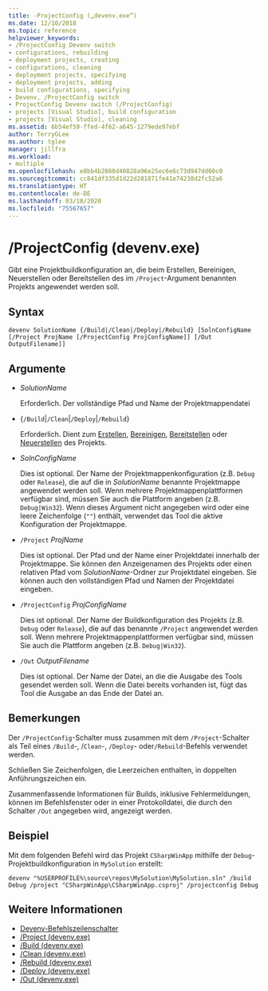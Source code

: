 ```yaml
---
title: -ProjectConfig („devenv.exe“)
ms.date: 12/10/2018
ms.topic: reference
helpviewer_keywords:
- /ProjectConfig Devenv switch
- configurations, rebuilding
- deployment projects, creating
- configurations, cleaning
- deployment projects, specifying
- deployment projects, adding
- build configurations, specifying
- Devenv, /ProjectConfig switch
- ProjectConfig Devenv switch (/ProjectConfig)
- projects [Visual Studio], build configuration
- projects [Visual Studio], cleaning
ms.assetid: 6b54ef59-ffed-4f62-a645-1279ede97ebf
author: TerryGLee
ms.author: tglee
manager: jillfra
ms.workload:
- multiple
ms.openlocfilehash: e8bb4b2860d40828a96e25ec6e6c73d947dd60c0
ms.sourcegitcommit: cc841df335d1d22d281871fe41e74238d2fc52a6
ms.translationtype: HT
ms.contentlocale: de-DE
ms.lasthandoff: 03/18/2020
ms.locfileid: "75567657"
---
```

# <a name="projectconfig-devenvexe"></a>/ProjectConfig (devenv.exe)

Gibt eine Projektbuildkonfiguration an, die beim Erstellen, Bereinigen, Neuerstellen oder Bereitstellen des im `/Project`-Argument benannten Projekts angewendet werden soll.

## <a name="syntax"></a>Syntax

```shell
devenv SolutionName {/Build|/Clean|/Deploy|/Rebuild} [SolnConfigName [/Project ProjName [/ProjectConfig ProjConfigName]] [/Out OutputFilename]]
```

## <a name="arguments"></a>Argumente

- *SolutionName*

  Erforderlich. Der vollständige Pfad und Name der Projektmappendatei

- {`/Build`|`/Clean`|`/Deploy`|`/Rebuild`}

  Erforderlich. Dient zum [Erstellen](build-devenv-exe.md), [Bereinigen](clean-devenv-exe.md), [Bereitstellen](deploy-devenv-exe.md) oder [Neuerstellen](rebuild-devenv-exe.md) des Projekts.

- *SolnConfigName*

  Dies ist optional. Der Name der Projektmappenkonfiguration (z.B. `Debug` oder `Release`), die auf die in *SolutionName* benannte Projektmappe angewendet werden soll. Wenn mehrere Projektmappenplattformen verfügbar sind, müssen Sie auch die Plattform angeben (z.B. `Debug|Win32`). Wenn dieses Argument nicht angegeben wird oder eine leere Zeichenfolge (`""`) enthält, verwendet das Tool die aktive Konfiguration der Projektmappe.

- `/Project` *ProjName*

  Dies ist optional. Der Pfad und der Name einer Projektdatei innerhalb der Projektmappe. Sie können den Anzeigenamen des Projekts oder einen relativen Pfad vom *SolutionName*-Ordner zur Projektdatei eingeben. Sie können auch den vollständigen Pfad und Namen der Projektdatei eingeben.

- `/ProjectConfig` *ProjConfigName*

  Dies ist optional. Der Name der Buildkonfiguration des Projekts (z.B. `Debug` oder `Release`), die auf das benannte `/Project` angewendet werden soll. Wenn mehrere Projektmappenplattformen verfügbar sind, müssen Sie auch die Plattform angeben (z.B. `Debug|Win32`).

- `/Out` *OutputFilename*

  Dies ist optional. Der Name der Datei, an die die Ausgabe des Tools gesendet werden soll. Wenn die Datei bereits vorhanden ist, fügt das Tool die Ausgabe an das Ende der Datei an.

## <a name="remarks"></a>Bemerkungen

Der `/ProjectConfig`-Schalter muss zusammen mit dem `/Project`-Schalter als Teil eines `/Build`-, /`Clean`-, `/Deploy`- oder`/Rebuild`-Befehls verwendet werden.

Schließen Sie Zeichenfolgen, die Leerzeichen enthalten, in doppelten Anführungszeichen ein.

Zusammenfassende Informationen für Builds, inklusive Fehlermeldungen, können im Befehlsfenster oder in einer Protokolldatei, die durch den Schalter `/Out` angegeben wird, angezeigt werden.

## <a name="example"></a>Beispiel

Mit dem folgenden Befehl wird das Projekt `CSharpWinApp` mithilfe der `Debug`-Projektbuildkonfiguration in `MySolution` erstellt:

```shell
devenv "%USERPROFILE%\source\repos\MySolution\MySolution.sln" /build Debug /project "CSharpWinApp\CSharpWinApp.csproj" /projectconfig Debug
```

## <a name="see-also"></a>Weitere Informationen

- [Devenv-Befehlszeilenschalter](../../ide/reference/devenv-command-line-switches.md)
- [/Project (devenv.exe)](../../ide/reference/project-devenv-exe.md)
- [/Build (devenv.exe)](../../ide/reference/build-devenv-exe.md)
- [/Clean (devenv.exe)](../../ide/reference/clean-devenv-exe.md)
- [/Rebuild (devenv.exe)](../../ide/reference/rebuild-devenv-exe.md)
- [/Deploy (devenv.exe)](../../ide/reference/deploy-devenv-exe.md)
- [/Out (devenv.exe)](../../ide/reference/out-devenv-exe.md)
